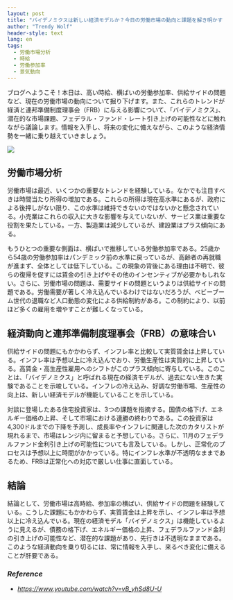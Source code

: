 ```yaml
---
layout: post
title: "バイデノミクスは新しい経済モデルか？今日の労働市場の動向と課題を解き明かす "
author: "Trendy Wolf"
header-style: text
lang: en
tags:
  - 労働市場分析
  - 時給
  - 労働参加率
  - 景気動向
---
```


ブログへようこそ！本日は、高い時給、横ばいの労働参加率、供給サイドの問題など、現在の労働市場の動向について掘り下げます。また、これらのトレンドが経済と連邦準備制度理事会（FRB）に与える影響について、「バイデノミクス」、潜在的な市場課題、フェデラル・ファンド・レート引き上げの可能性などに触れながら議論します。情報を入手し、将来の変化に備えながら、このような経済情勢を一緒に乗り越えていきましょう。

<img
    src="https://i.ytimg.com/vi/vB_yhSd8U-U/hqdefault.jpg"
/>






## 労働市場分析

労働市場は最近、いくつかの重要なトレンドを経験している。なかでも注目すべきは時間当たり所得の増加である。これらの所得は現在高水準にあるが、政府による後押しがない限り、この水準は維持できないのではないかと懸念されている。小売業はこれらの収入に大きな影響を与えていないが、サービス業は重要な役割を果たしている。一方、製造業は減少しているが、建設業はプラス傾向にある。

もうひとつの重要な側面は、横ばいで推移している労働参加率である。25歳から54歳の労働参加率はパンデミック前の水準に戻っているが、高齢者の再就職が進まず、全体としては低下している。この現象の背後にある理由は不明で、彼らの復帰を促すには賃金の引き上げやその他のインセンティブが必要かもしれない。さらに、労働市場の問題は、需要サイドの問題というよりは供給サイドの問題である。労働需要が著しく冷え込んでいるわけではないだろうが、ベビーブーム世代の退職など人口動態の変化による供給制約がある。この制約により、以前ほど多くの雇用を増やすことが難しくなっている。



## 経済動向と連邦準備制度理事会（FRB）の意味合い

供給サイドの問題にもかかわらず、インフレ率と比較して実質賃金は上昇している。インフレ率は予想以上に冷え込んでおり、労働生産性は実質的に上昇している。高賃金・高生産性雇用へのシフトがこのプラス傾向に寄与している。このことは、「バイデノミクス」と呼ばれる現在の経済モデルが、過去にない生きた実験であることを示唆している。インフレの冷え込み、好調な労働市場、生産性の向上は、新しい経済モデルが機能していることを示している。

対談に登場したある住宅投資家は、3つの課題を指摘する。国債の格下げ、エネルギー価格の上昇、そして市場における連勝の終わりである。この投資家は4,300ドルまでの下降を予測し、成長率やインフレに関連した次のカタリストが現れるまで、市場はレンジ内に留まると予想している。さらに、11月のフェデラルファンド金利引き上げの可能性についても言及している。しかし、正常化のプロセスは予想以上に時間がかかっている。特にインフレ水準が不透明なままであるため、FRBは正常化への対応で厳しい仕事に直面している。



## 結論

結論として、労働市場は高時給、参加率の横ばい、供給サイドの問題を経験している。こうした課題にもかかわらず、実質賃金は上昇を示し、インフレ率は予想以上に冷え込んでいる。現在の経済モデル「バイデノミクス」は機能しているように見えるが、債務の格下げ、エネルギー価格の上昇、フェデラルファンド金利の引き上げの可能性など、潜在的な課題があり、先行きは不透明なままである。このような経済動向を乗り切るには、常に情報を入手し、来るべき変化に備えることが肝要である。


### _Reference_
- _https://www.youtube.com/watch?v=vB_yhSd8U-U_

